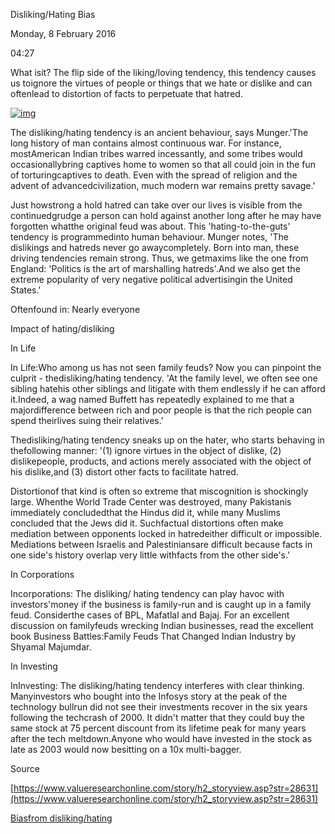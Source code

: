 Disliking/Hating Bias

Monday, 8 February 2016

04:27

What isit? The flip side of the liking/loving tendency, this tendency causes us toignore the virtues of people or things that we hate or dislike and can oftenlead to distortion of facts to perpetuate that hatred.

[![img](file:////Users/kchandra/Library/Group%20Containers/UBF8T346G9.Office/msoclip1/01/0C900EC5-7069-354F-BB14-239FE1B3F01A.png)](http://2.bp.blogspot.com/-4_foPZsZ2Ps/VqIc6j6Fw7I/AAAAAAAA8Hk/jcR7uhC0KCw/s1600/28631_Hate%2Bmakes%2Bblind.jpg)

The disliking/hating tendency is an ancient behaviour, says Munger.'The long history of man contains almost continuous war. For instance, mostAmerican Indian tribes warred incessantly, and some tribes would occasionallybring captives home to women so that all could join in the fun of torturingcaptives to death. Even with the spread of religion and the advent of advancedcivilization, much modern war remains pretty savage.'

Just howstrong a hold hatred can take over our lives is visible from the continuedgrudge a person can hold against another long after he may have forgotten whatthe original feud was about. This 'hating-to-the-guts' tendency is programmedinto human behaviour. Munger notes, 'The dislikings and hatreds never go awaycompletely. Born into man, these driving tendencies remain strong. Thus, we getmaxims like the one from England: 'Politics is the art of marshalling hatreds'.And we also get the extreme popularity of very negative political advertisingin the United States.'

Oftenfound in: Nearly everyone

 

Impact of hating/disliking 

In Life 

In Life:Who among us has not seen family feuds? Now you can pinpoint the culprit - thedisliking/hating tendency. 'At the family level, we often see one sibling hatehis other siblings and litigate with them endlessly if he can afford it.Indeed, a wag named Buffett has repeatedly explained to me that a majordifference between rich and poor people is that the rich people can spend theirlives suing their relatives.'

Thedisliking/hating tendency sneaks up on the hater, who starts behaving in thefollowing manner: '(1) ignore virtues in the object of dislike, (2) dislikepeople, products, and actions merely associated with the object of his dislike,and (3) distort other facts to facilitate hatred.

Distortionof that kind is often so extreme that miscognition is shockingly large. Whenthe World Trade Center was destroyed, many Pakistanis immediately concludedthat the Hindus did it, while many Muslims concluded that the Jews did it. Suchfactual distortions often make mediation between opponents locked in hatredeither difficult or impossible. Mediations between Israelis and Palestiniansare difficult because facts in one side's history overlap very little withfacts from the other side's.'

 

In Corporations 

Incorporations: The disliking/ hating tendency can play havoc with investors'money if the business is family-run and is caught up in a family feud. Considerthe cases of BPL, Mafatlal and Bajaj. For an excellent discussion on familyfeuds wrecking Indian businesses, read the excellent book Business Battles:Family Feuds That Changed Indian Industry by Shyamal Majumdar.

 

In Investing 

InInvesting: The disliking/hating tendency interferes with clear thinking. Manyinvestors who bought into the Infosys story at the peak of the technology bullrun did not see their investments recover in the six years following the techcrash of 2000. It didn't matter that they could buy the same stock at 75 percent discount from its lifetime peak for many years after the tech meltdown.Anyone who would have invested in the stock as late as 2003 would now besitting on a 10x multi-bagger.

 

 

Source

[https://www.valueresearchonline.com/story/h2_storyview.asp?str=28631](https://www.valueresearchonline.com/story/h2_storyview.asp?str=28631)

[Biasfrom disliking/hating](http://k2invest.blogspot.in/2016/01/bias-from-dislikinghating.html)